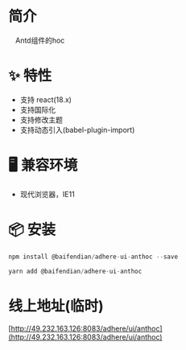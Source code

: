 # 简介
&ensp;&ensp;Antd组件的hoc

# ✨ 特性
- 支持 react(18.x)
- 支持国际化
- 支持修改主题
- 支持动态引入(babel-plugin-import)

# 🖥 兼容环境
- 现代浏览器，IE11

# 📦 安装
```javascript
npm install @baifendian/adhere-ui-anthoc --save
``` 

```javascript
yarn add @baifendian/adhere-ui-anthoc
```

# 线上地址(临时)
[http://49.232.163.126:8083/adhere/ui/anthoc](http://49.232.163.126:8083/adhere/ui/anthoc)
